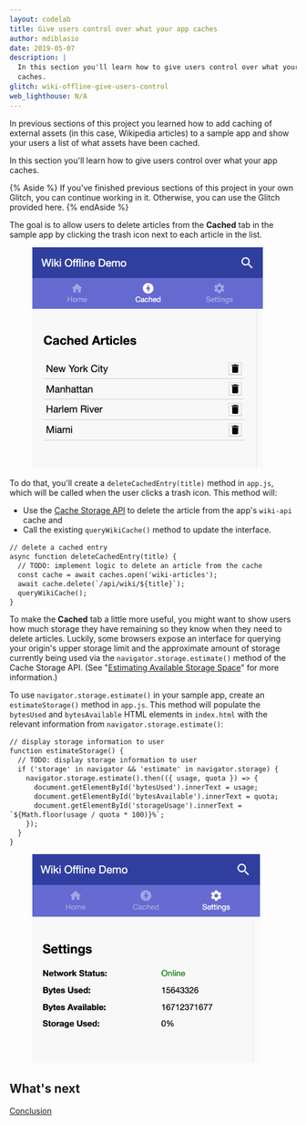 ```yaml
---
layout: codelab
title: Give users control over what your app caches
author: mdiblasio
date: 2019-05-07
description: |
  In this section you'll learn how to give users control over what your app
  caches.
glitch: wiki-offline-give-users-control
web_lighthouse: N/A
---
```


In previous sections of this project you learned how to add caching of external
assets (in this case, Wikipedia articles) to a sample app and show your users a
list of what assets have been cached.

In this section you'll learn how to give users control over what your app
caches.

{% Aside %}
If you've finished previous sections of this project in your own Glitch, you
can continue working in it. Otherwise, you can use the Glitch provided here.
{% endAside %}

The goal is to allow users to delete articles from the __Cached__ tab
in the sample app by clicking the trash icon next to each article in the list.

<figure class="w-figure w-figure--center">
  <img class="w-screenshot" src="./article-list.png" alt="A screenshot
  showing the list of cached articles in the sample app.">
</figure>

To do that, you'll create a `deleteCachedEntry(title)` method in `app.js`,
which will be called when the user clicks a trash icon. This method will:

+  Use the
[Cache Storage API](https://developers.google.com/web/fundamentals/instant-and-offline/web-storage/cache-api)
to delete the article from the app's `wiki-api` cache and
+  Call the existing `queryWikiCache()` method to update the interface.

```js/3-5/2
// delete a cached entry
async function deleteCachedEntry(title) {
  // TODO: implement logic to delete an article from the cache
  const cache = await caches.open('wiki-articles');
  await cache.delete(`/api/wiki/${title}`);
  queryWikiCache();
}
```

To make the __Cached__ tab a little more useful, you might want to show users
how much storage they have remaining so they know when they need to delete
articles. Luckily, some browsers expose an interface for querying your origin's
upper storage limit and the approximate amount of storage currently being used
via the `navigator.storage.estimate()` method of the Cache Storage API. (See
"[Estimating Available Storage Space](https://developers.google.com/web/updates/2017/08/estimating-available-storage-space)"
for more information.)

To use `navigator.storage.estimate()` in your sample app, create an
`estimateStorage()` method in `app.js`. This method will populate the
`bytesUsed` and `bytesAvailable` HTML elements in `index.html` with the relevant
information from `navigator.storage.estimate()`:

```js/3-9/2
// display storage information to user
function estimateStorage() {
  // TODO: display storage information to user
  if ('storage' in navigator && 'estimate' in navigator.storage) {
    navigator.storage.estimate().then(({ usage, quota }) => {
      document.getElementById('bytesUsed').innerText = usage;
      document.getElementById('bytesAvailable').innerText = quota;
      document.getElementById('storageUsage').innerText = `${Math.floor(usage / quota * 100)}%`;
    });
  }
}
```

<figure class="w-figure w-figure--center">
  <img class="w-screenshot" src="./image-display-storage-info.png" alt="A screenshot
  showing Settings view displaying storage information." style="max-width: 400px">
</figure>



## What's next
[Conclusion](../codelab-reliability-conclusion/)

